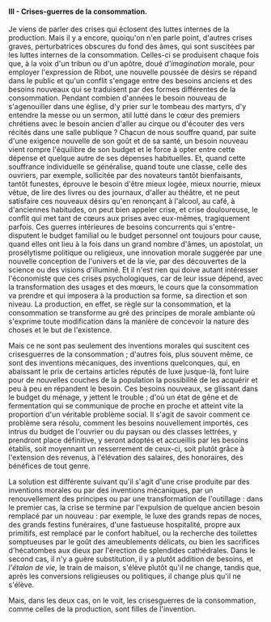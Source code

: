 #### III - Crises-guerres de la consommation.

Je viens de parler des crises qui éclosent des luttes internes de la production. Mais il y a encore, quoiqu'on n'en parle point, d'autres crises graves, perturbatrices obscures du fond des âmes, qui sont suscitées par les luttes internes de la consommation. Celles-ci se produisent chaque fois que, à la voix d'un tribun ou d'un apôtre, doué _d'imagination_ morale, pour employer l'expression de Ribot, une nouvelle poussée de désirs se répand dans le public et qu'un conflit s'engage entre des besoins anciens et des besoins nouveaux qui se traduisent par des formes différentes de la consommation. Pendant combien d'années le besoin nouveau de s'agenouiller dans une église, d'y prier sur le tombeau des martyrs, d'y entendre la messe ou un sermon, atil lutté dans le cœur des premiers chrétiens avec le besoin ancien d'aller au cirque ou d'écouter des vers récités dans une salle publique ? Chacun de nous souffre quand, par suite d'une exigence nouvelle de son goût et de sa santé, un besoin nouveau vient rompre l'équilibre de son budget et le force à opter entre cette dépense et quelque autre de ses dépenses habituelles. Et, quand cette souffrance individuelle se généralise, quand toute une classe, celle des ouvriers, par exemple, sollicitée par des novateurs tantôt bienfaisants, tantôt funestes, éprouve le besoin d'être mieux logée, mieux nourrie, mieux vêtue, de lire des livres ou des journaux, d'aller au théâtre, et ne peut satisfaire ces nouveaux désirs qu'en renonçant à l'alcool, au café, à d'anciennes habitudes, on peut bien appeler crise, et crise douloureuse, le conflit qui met tant de cœurs aux prises avec eux-mêmes, tragiquement parfois. Ces guerres intérieures de besoins concurrents qui s'entre-disputent le budget familial ou le budget personnel ont toujours pour cause, quand elles ont lieu à la fois dans un grand nombre d'âmes, un apostolat, un prosélytisme politique ou religieux, une innovation morale suggérée par une nouvelle conception de l'univers et de la vie, par des découvertes de la science ou des visions d'illuminé. Et il n'est rien qui doive autant intéresser l'économiste que ces crises psychologiques, car de leur issue dépend, avec la transformation des usages et des mœurs, le cours que la consommation va prendre et qui imposera à la production sa forme, sa direction et son niveau. La production, en effet, se règle sur la consommation, et la consommation se transforme au gré des principes de morale ambiante où s'exprime toute modification dans la manière de concevoir la nature des choses et le but de l'existence.

Mais ce ne sont pas seulement des inventions morales qui suscitent ces crisesguerres de la consommation ; d'autres fois, plus souvent même, ce sont des inventions mécaniques, des inventions quelconques, qui, en abaissant le prix de certains articles réputés de luxe jusque-là, font luire pour de nouvelles couches de la population la possibilité de les acquérir et peu à peu en répandent le besoin. Ces besoins nouveaux, se glissant dans le budget du ménage, y jettent le trouble ; d'où un état de gêne et de fermentation qui se communique de proche en proche et atteint vite la proportion d'un véritable problème social. Il s'agit de savoir comment ce problème sera résolu, comment les besoins nouvellement importés, ces intrus du budget de l'ouvrier ou du paysan ou des classes lettrées, y prendront place définitive, y seront adoptés et accueillis par les besoins établis, soit moyennant un resserrement de ceux-ci, soit plutôt grâce à l'extension des revenus, à l'élévation des salaires, des honoraires, des bénéfices de tout genre.

La solution est différente suivant qu'il s'agit d'une crise produite par des inventions morales ou par des inventions mécaniques, par un renouvellement des principes ou par une transformation de l'outillage : dans le premier cas, la crise se termine par l'expulsion de quelque ancien besoin remplacé par un nouveau : par exemple, le luxe des grands repas de noces, des grands festins funéraires, d'une fastueuse hospitalité, propre aux primitifs, est remplacé par le confort habituel, ou la recherche des toilettes somptueuses par le goût des ameublements délicats, ou bien les sacrifices d'hécatombes aux dieux par l'érection de splendides cathédrales. Dans le second cas, il n'y a guère substitution, il y a plutôt addition de besoins, et _l'étalon de vie,_ le train de maison, s'élève plutôt qu'il ne change, tandis que, après les conversions religieuses ou politiques, il change plus qu'il ne s'élève.

Mais, dans les deux cas, on le voit, les crisesguerres de la consommation, comme celles de la production, sont filles de l'invention.
